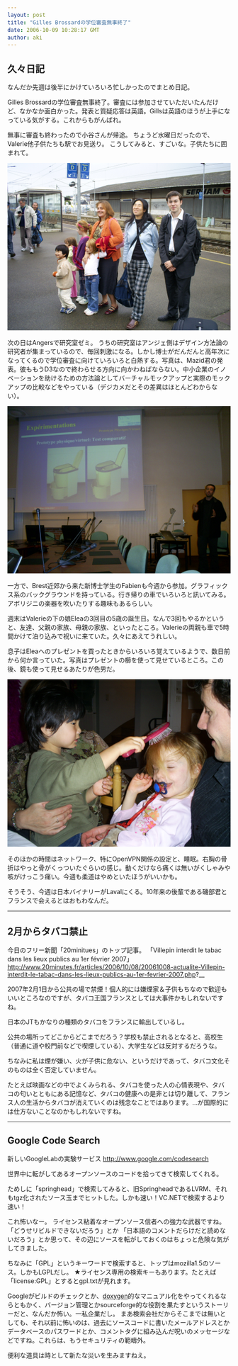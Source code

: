 ```yaml
---
layout: post
title: "Gilles Brossardの学位審査無事終了"
date: 2006-10-09 10:28:17 GMT
author: aki
---
```

## 久々日記
なんだか先週は後半にかけていろいろ忙しかったのでまとめ日記。

Gilles Brossardの学位審査無事終了。審査には参加させていただいたんだけど、なかなか面白かった。発表と質疑応答は英語。Gillsは英語のほうが上手になっている気がする。これからもがんばれ。

無事に審査も終わったので小谷さんが帰途。
ちょうど水曜日だったので、Valerie他子供たちも駅でお見送り。
こうしてみると、すごいな。子供たちに囲まれて。


![S5030922.jpg](/assets/2006/S5030922.jpg)



次の日はAngersで研究室ゼミ。
うちの研究室はアンジェ側はデザイン方法論の研究者が集まっているので、毎回刺激になる。しかし博士がだんだんと高年次になってくるので学位審査に向けていろいろと白熱する。写真は、Mazid君の発表。彼ももうD3なので終わらせる方向に向かわねばならない。中小企業のイノベーションを助けるための方法論としてバーチャルモックアップと実際のモックアップの比較などをやっている（デジカメだとその差異はほとんどわからない）。


![S5030927.jpg](/assets/2006/S5030927.jpg)




一方で、Brest近郊から来た新博士学生のFabienも今週から参加。グラフィックス系のバックグラウンドを持っている。行き帰りの車でいろいろと訊いてみる。アボリジニの楽器を吹いたりする趣味もあるらしい。


週末はValerieの下の娘Eleaの3回目の5歳の誕生日。なんで3回もやるかというと、友達、父親の家族、母親の家族、といったところ。Valerieの両親も車で5時間かけて泊り込みで祝いに来ていた。久々にあえてうれしい。

息子はEleaへのプレゼントを買ったときからいろいろ覚えているようで、数日前から何か言っていた。写真はプレゼントの櫛を使って見せているところ。この後、鏡も使って見せるあたりが色男だ。


![S5030931.JPG](/assets/2006/S5030931.JPG)


そのほかの時間はネットワーク、特にOpenVPN関係の設定と、睡眠。右胸の骨折はやっと骨がくっついたぐらいの感じ。動くだけなら痛くは無いがくしゃみや咳がけっこう痛い。今週も柔道はやめといたほうがいいかも。


そうそう、今週は日本バイナリーがLavalにくる。10年来の後輩である磯部君とフランスで会えるとはおもわなんだ。

----

## 2月からタバコ禁止

今日のフリー新聞「20minitues」のトップ記事。
「Villepin interdit le tabac dans les lieux publics au 1er février 2007」
http://www.20minutes.fr/articles/2006/10/08/20061008-actualite-Villepin-interdit-le-tabac-dans-les-lieux-publics-au-1er-fevrier-2007.php?__

2007年2月1日から公共の場で禁煙！個人的には嫌煙家＆子供もちなので歓迎もいいところなのですが、タバコ王国フランスとしては大事件かもしれないですね。

日本のJTもかなりの種類のタバコをフランスに輸出しているし。

公共の場所ってどこからどこまでだろう？学校も禁止されるとなると、高校生（普通に道や校門前などで喫煙している）、大学生などは反対するだろうな。

ちなみに私は煙が嫌い、火が子供に危ない、というだけであって、タバコ文化そのものは全く否定していません。

たとえば映画などの中でよくみられる、タバコを使った人の心情表現や、タバコの匂いとともにある記憶など、タバコの健康への是非とは切り離して、フランス人の生活からタバコが消えていくのは残念なことではあります。…が国際的には仕方ないことなのかもしれないですね。

----

## Google Code Search

新しいGoogleLabの実験サービス
http://www.google.com/codesearch

世界中に転がしてあるオープンソースのコードを拾ってきて検索してくれる。

ためしに「springhead」で検索してみると、旧SpringheadであるLVRM、それもtgz化されたソース玉までヒットした。しかも速い！VC.NETで検索するより速い！

これ怖いなー。
ライセンス粘着なオープンソース信者への強力な武器ですね。
「どうせリビルドできないだろう」とか
「日本語のコメントだらけだと読めないだろう」とか思って、その辺にソースを転がしておくのはちょっと危険な気がしてきました。

ちなみに「GPL」というキーワードで検索すると、トップはmozilla1.5のソース。しかもLGPLだし。
★ライセンス専用の検索キーもあります。たとえば「license:GPL」とするとgpl.txtが見れます。

Googleがビルドのチェックとか、[doxygen](https://ja.wikipedia.org/wiki/Doxygen)的なマニュアル化をやってくれるならともかく、バージョン管理とかsourceforge的な役割を果たすというストーリーだと、なんだか怖い。一私企業だし。
まあ検索会社だからそこまでは無いとしても、それ以前に怖いのは、過去にソースコードに書いたメールアドレスとかデータベースのパスワードとか、コメントタグに組み込んだ呪いのメッセージなどですね。これらは、もうセキュリティの範疇外。

便利な道具は時として新たな災いを生みますねえ。

